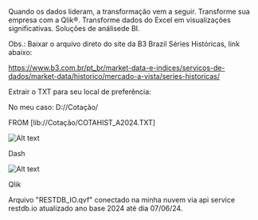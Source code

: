 Quando os dados lideram, a transformação vem a seguir. Transforme sua empresa com a Qlik®. Transforme dados do Excel em visualizações significativas. Soluções de análisede BI.

Obs.: Baixar o arquivo direto do site da B3 Brazil Séries Históricas, link abaixo:

https://www.b3.com.br/pt_br/market-data-e-indices/servicos-de-dados/market-data/historico/mercado-a-vista/series-historicas/

Extrair o TXT para seu local de preferência:

No meu caso: D://Cotação/

FROM [lib://Cotação/COTAHIST_A2024.TXT]

![Alt text](https://v5.airtableusercontent.com/v3/u/29/29/1718035200000/psva1RldOhg-4cLqqwW40w/UO7qebtUz3Cp8cyyBDAF35ODX7m9QUgtfGXl2uy-MERZ4tjIBOayic_HMJT6fEjMW8McFvadZIrMqHuACFUaco915jUuENaqrfZJBqy-AYtXVrc2gJ6z7I0vokLcvaLhy4IoLwbU5RBVSSs2QQWQyJEDJJjZUrOKBRAb_Dd459M/CV23cd5z6oDXH_GZob_jE-LQduG3pTSXe9z-6FY5QMw)

Dash

![Alt text](https://v5.airtableusercontent.com/v3/u/29/29/1718035200000/MYANlq7n2XDvuTm17Io-6Q/dgAeR6h-fV06jPATUrEd21Vb3C8f13dRVMU9l3DDReoM7pOOY_3CbQ7OcAhwumhOhJkz_bLta33KKzeTsRFZLqoj4D_NjE_p-u3WhwvgMfyM7W8Hcmg5O4a1lxIhnEEWkVG74kNZX-vfEnODQTB9AA/TOf4bD2mevE5_G9SVGJcO-0sdCSKFAdv5S5JvTnxL_o) 




Qlik 

Arquivo "RESTDB_IO.qvf" conectado na minha nuvem via api service restdb.io atualizado ano base 2024 até dia 07/06/24.
